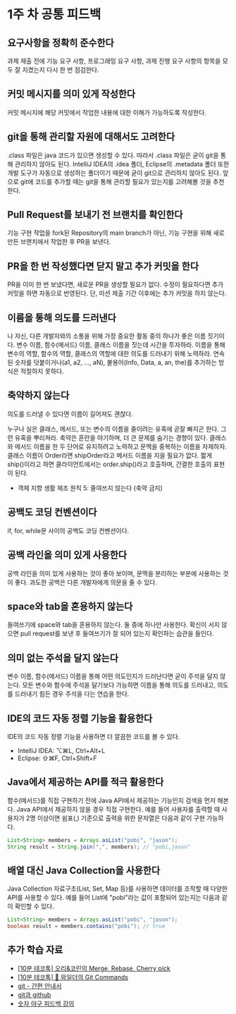 # 1주 차 공통 피드백

## 요구사항을 정확히 준수한다
과제 제출 전에 기능 요구 사항, 프로그래밍 요구 사항, 과제 진행 요구 사항의 항목을 모두 잘 지켰는지 다시 한 번 점검한다.

## 커밋 메시지를 의미 있게 작성한다
커밋 메시지에 해당 커밋에서 작업한 내용에 대한 이해가 가능하도록 작성한다.

## git을 통해 관리할 자원에 대해서도 고려한다
.class 파일은 java 코드가 있으면 생성할 수 있다. 따라서 .class 파일은 굳이 git을 통해 관리하지 않아도 된다.
IntelliJ IDEA의 .idea  폴더, Eclipse의 .metadata 폴더 또한 개발 도구가 자동으로 생성하는 폴더이기 때문에 굳이 git으로 관리하지 않아도 된다.
앞으로 git에 코드를 추가할 때는 git을 통해 관리할 필요가 있는지를 고려해볼 것을 추천한다.

## Pull Request를 보내기 전 브랜치를 확인한다
기능 구현 작업을 fork된 Repository의 main branch가 아닌, 기능 구현을 위해 새로 만든 브랜치에서 작업한 후 PR을 보낸다.

## PR을 한 번 작성했다면 닫지 말고 추가 커밋을 한다
PR을 이미 한 번 보냈다면, 새로운 PR을 생성할 필요가 없다. 수정이 필요하다면 추가 커밋을 하면 자동으로 반영된다. 단, 미션 제출 기간 이후에는 추가 커밋을 하지 않는다.

## 이름을 통해 의도를 드러낸다
나 자신, 다른 개발자와의 소통을 위해 가장 중요한 활동 중의 하나가 좋은 이름 짓기이다. 변수 이름, 함수(메서드) 이름, 클래스 이름을 짓는데 시간을 투자하라. 이름을 통해 변수의 역할, 함수의 역할, 클래스의 역할에 대한 의도를 드러내기 위해 노력하라. 연속된 숫자를 덧붙이거나(a1, a2, ..., aN), 불용어(Info, Data, a, an, the)를 추가하는 방식은 적절하지 못하다.

## 축약하지 않는다
의도를 드러낼 수 있다면 이름이 길어져도 괜찮다.

누구나 실은 클래스, 메서드, 또는 변수의 이름을 줄이려는 유혹에 곧잘 빠지곤 한다. 그런 유혹을 뿌리쳐라. 축약은 혼란을 야기하며, 더 큰 문제를 숨기는 경향이 있다. 클래스와 메서드 이름을 한 두 단어로 유지하려고 노력하고 문맥을 중복하는 이름을 자제하자. 클래스 이름이 Order라면 shipOrder라고 메서드 이름을 지을 필요가 없다. 짧게 ship()이라고 하면 클라이언트에서는 order.ship()라고 호출하며, 간결한 호출의 표현이 된다.

* 객체 지향 생활 체조 원칙 5: 줄여쓰지 않는다 (축약 금지)

## 공백도 코딩 컨벤션이다
if, for, while문 사이의 공백도 코딩 컨벤션이다.

## 공백 라인을 의미 있게 사용한다
공백 라인을 의미 있게 사용하는 것이 좋아 보이며, 문맥을 분리하는 부분에 사용하는 것이 좋다. 과도한 공백은 다른 개발자에게 의문을 줄 수 있다.
  
## space와 tab을 혼용하지 않는다
들여쓰기에 space와 tab을 혼용하지 않는다. 둘 중에 하나만 사용한다. 확신이 서지 않으면 pull request를 보낸 후 들여쓰기가 잘 되어 있는지 확인하는 습관을 들인다.

## 의미 없는 주석을 달지 않는다
변수 이름, 함수(메서드) 이름을 통해 어떤 의도인지가 드러난다면 굳이 주석을 달지 않는다. 모든 변수와 함수에 주석을 달기보다 가능하면 이름을 통해 의도를 드러내고, 의도를 드러내기 힘든 경우 주석을 다는 연습을 한다. 
  
## IDE의 코드 자동 정렬 기능을 활용한다
IDE의 코드 자동 정렬 기능을 사용하면 더 깔끔한 코드를 볼 수 있다.

* IntelliJ IDEA: ⌥⌘L, Ctrl+Alt+L
* Eclipse: ⇧⌘F, Ctrl+Shift+F

## Java에서 제공하는 API를 적극 활용한다
함수(메서드)를 직접 구현하기 전에 Java API에서 제공하는 기능인지 검색을 먼저 해본다.
Java API에서 제공하지 않을 경우 직접 구현한다.
예를 들어 사용자를 출력할 때 사용자가 2명 이상이면 쉼표(,) 기준으로 출력을 위한 문자열은 다음과 같이 구현 가능하다.

```java
List<String> members = Arrays.asList("pobi", "jason");
String result = String.join(",", members); // "pobi,jason"
```

## 배열 대신 Java Collection을 사용한다
Java Collection 자료구조(List, Set, Map 등)를 사용하면 데이터를 조작할 때 다양한 API를 사용할 수 있다.
예를 들어 List<String>에 "pobi"라는 값이 포함되어 있는지는 다음과 같이 확인할 수 있다.

```java
List<String> members = Arrays.asList("pobi", "jason");
boolean result = members.contains("pobi"); // true
```

## 추가 학습 자료
* [[10분 테코톡] 오리&코린의 Merge, Rebase, Cherry pick](https://www.youtube.com/watch?v=b72mDco4g78)
* [[10분 테코톡] 🎲 와일더의 Git Commands](https://www.youtube.com/watch?v=JsRD2AWxxFg)
* [git - 간편 안내서](https://rogerdudler.github.io/git-guide/index.ko.html)
* [git과 github](https://www.inflearn.com/course/git-and-github)
* [숫자 야구 피드백 강의](https://woowahan.zoom.us/rec/share/tX-zrPS3y_4wHVTikdf-zUIgfg_xQFFz5P0ZRmL0vP57078WdSE-SU1S_Tx7FM3_.f5x84C7M4wLaTjMT)
